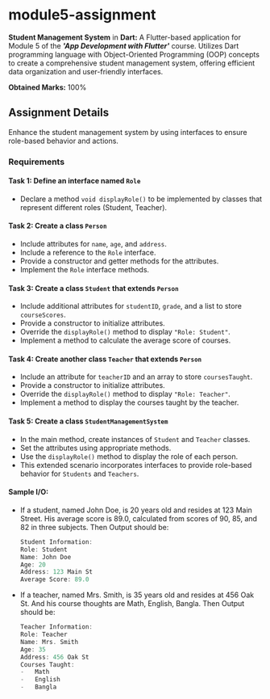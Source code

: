 # module5-assignment

**Student Management System** in **Dart:** A Flutter-based application for Module 5 of the **_'App Development with Flutter'_** course. Utilizes Dart programming language with Object-Oriented Programming (OOP) concepts to create a comprehensive student management system, offering efficient data organization and user-friendly interfaces.

**Obtained Marks:** 100%

## Assignment Details

Enhance the student management system by using interfaces to ensure role-based behavior and actions.

### Requirements

#### Task 1: Define an interface named `Role`

-   Declare a method `void displayRole()` to be implemented by classes that represent different roles (Student, Teacher).

#### Task 2: Create a class `Person`

-   Include attributes for `name`, `age`, and `address`.
-   Include a reference to the `Role` interface.
-   Provide a constructor and getter methods for the attributes.
-   Implement the `Role` interface methods.

#### Task 3: Create a class `Student` that extends `Person`

-   Include additional attributes for `studentID`, `grade`, and a list to store `courseScores`.
-   Provide a constructor to initialize attributes.
-   Override the `displayRole()` method to display `"Role: Student"`.
-   Implement a method to calculate the average score of courses.

#### Task 4: Create another class `Teacher` that extends `Person`

-   Include an attribute for `teacherID` and an array to store `coursesTaught`.
-   Provide a constructor to initialize attributes.
-   Override the `displayRole()` method to display `"Role: Teacher"`.
-   Implement a method to display the courses taught by the teacher.

#### Task 5: Create a class `StudentManagementSystem`

-   In the main method, create instances of `Student` and `Teacher` classes.
-   Set the attributes using appropriate methods.
-   Use the `displayRole()` method to display the role of each person.
-   This extended scenario incorporates interfaces to provide role-based behavior for `Students` and `Teachers`.

#### Sample I/O:

-   If a student, named John Doe, is 20 years old and resides at 123 Main Street. His average score is 89.0, calculated from scores of 90, 85, and 82 in three subjects. Then Output should be:

    ```dart
    Student Information:
    Role: Student
    Name: John Doe
    Age: 20
    Address: 123 Main St
    Average Score: 89.0
    ```

-   If a teacher, named Mrs. Smith, is 35 years old and resides at 456 Oak St. And his course thoughts are Math, English, Bangla. Then Output should be:

    ```dart
    Teacher Information:
    Role: Teacher
    Name: Mrs. Smith
    Age: 35
    Address: 456 Oak St
    Courses Taught:
    -   Math
    -   English
    -   Bangla
    ```
